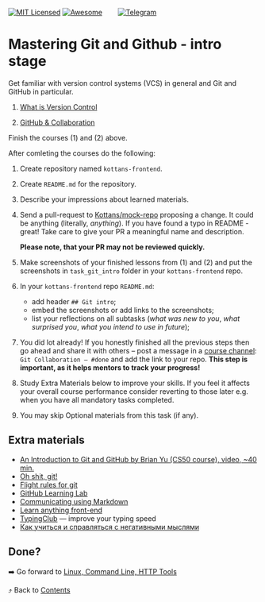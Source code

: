 [![MIT Licensed][icon-mit]][license]
[![Awesome][icon-awesome]][awesome]
&nbsp;&nbsp;&nbsp;&nbsp;&nbsp;&nbsp;
[![Telegram][icon-chat]][chat]

# Mastering Git and Github - intro stage

Get familiar with version control systems (VCS) in general and Git and GitHub in particular.

 1. [What is Version Control](https://classroom.udacity.com/courses/ud123/)

 2. [GitHub & Collaboration](https://classroom.udacity.com/courses/ud456)

Finish the courses (1) and (2) above.

After comleting the courses do the following:
 1. Create repository named `kottans-frontend`.

 2. Create `README.md` for the repository.

 3. Describe your impressions about learned materials.

 4. Send a pull-request to [Kottans/mock-repo][mock-repo] proposing a change.
    It could be anything (literally, *anything*). If you have found a typo in README - great!
    Take care to give your PR a meaningful name and description.

    **Please note, that your PR may not be reviewed quickly.**

1. Make screenshots of your finished lessons from (1) and (2)
   and put the screenshots in `task_git_intro` folder in
   your `kottans-frontend` repo.
1. In your `kottans-frontend` repo `README.md`:
   * add header `## Git intro`;
   * embed the screenshots or add links to the screenshots;
   * list your reflections on all subtasks
     (_what was new to you_, _what surprised you_, _what you intend to use in future_);
1. You did lot already! If you honestly finished all the previous steps then go ahead and share it with others – post a message in a [course channel][chat]:
   `Git Collaboration — #done` and add the link to your repo. **This step is important, as it helps mentors to track your progress!**
1. Study Extra Materials below to improve your skills.
   If you feel it affects your overall course performance consider
   reverting to those later e.g. when you have all mandatory tasks completed.
1. You may skip Optional materials from this task (if any).

## Extra materials

- [An Introduction to Git and GitHub by Brian Yu (CS50 course), video, ~40 min.](https://youtu.be/MJUJ4wbFm_A)
- [Oh shit, git!](http://ohshitgit.com/)
- [Flight rules for git](https://github.com/k88hudson/git-flight-rules)
- [GitHub Learning Lab](https://lab.github.com/courses)
- [Communicating using Markdown](https://lab.github.com/githubtraining/communicating-using-markdown)
- [Learn anything front-end](https://learn-anything.xyz/web-development/front-end)
- [TypingClub](https://www.typingclub.com/) — improve your typing speed
- [Как учиться и справляться с негативными мыслями](https://hexletguides.github.io/learning/)

## Done?

➡️ Go forward to [Linux, Command Line, HTTP Tools](linux-cli-http.md)

⤴️ Back to [Contents](../contents.md)

[icon-chat]: https://img.shields.io/badge/chat-on%20telegram-blue.svg
[icon-mit]: https://img.shields.io/badge/license-MIT-blue.svg
[icon-awesome]: https://cdn.rawgit.com/sindresorhus/awesome/d7305f38d29fed78fa85652e3a63e154dd8e8829/media/badge.svg

[license]: https://github.com/Kottans/web/blob/master/LICENSE.md
[awesome]: https://github.com/sindresorhus/awesome#front-end-development
[chat]: https://t.me/joinchat/CX8EF1JmLm9IM6J6oy2U7Q
[mock-repo]: https://github.com/Kottans/mock-repo

